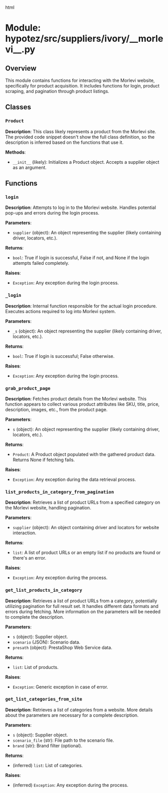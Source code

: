 html
<h1>Module: hypotez/src/suppliers/ivory/__morlevi__.py</h1>

<h2>Overview</h2>
<p>This module contains functions for interacting with the Morlevi website, specifically for product acquisition. It includes functions for login, product scraping, and pagination through product listings.</p>

<h2>Classes</h2>

<h3><code>Product</code></h3>

<p><strong>Description</strong>:  This class likely represents a product from the Morlevi site.  The provided code snippet doesn't show the full class definition, so the description is inferred based on the functions that use it.</p>

<p><strong>Methods</strong>:</p>
<ul>
<li><code>__init__</code> (likely): Initializes a Product object.  Accepts a supplier object as an argument.</li>
</ul>


<h2>Functions</h2>

<h3><code>login</code></h3>

<p><strong>Description</strong>: Attempts to log in to the Morlevi website.  Handles potential pop-ups and errors during the login process.</p>

<p><strong>Parameters</strong>:</p>
<ul>
  <li><code>supplier</code> (object): An object representing the supplier (likely containing driver, locators, etc.).</li>
</ul>

<p><strong>Returns</strong>:</p>
<ul>
  <li><code>bool</code>: True if login is successful, False if not, and None if the login attempts failed completely.</li>
</ul>

<p><strong>Raises</strong>:</p>
<ul>
  <li><code>Exception</code>: Any exception during the login process.</li>
</ul>


<h3><code>_login</code></h3>

<p><strong>Description</strong>: Internal function responsible for the actual login procedure. Executes actions required to log into Morlevi system.</p>

<p><strong>Parameters</strong>:</p>
<ul>
  <li><code>_s</code> (object): An object representing the supplier (likely containing driver, locators, etc.).</li>
</ul>

<p><strong>Returns</strong>:</p>
<ul>
  <li><code>bool</code>: True if login is successful; False otherwise.</li>
</ul>

<p><strong>Raises</strong>:</p>
<ul>
  <li><code>Exception</code>: Any exception during the login process.</li>
</ul>


<h3><code>grab_product_page</code></h3>

<p><strong>Description</strong>: Fetches product details from the Morlevi website.  This function appears to collect various product attributes like SKU, title, price, description, images, etc., from the product page.</p>

<p><strong>Parameters</strong>:</p>
<ul>
  <li><code>s</code> (object): An object representing the supplier (likely containing driver, locators, etc.).</li>
</ul>

<p><strong>Returns</strong>:</p>
<ul>
  <li><code>Product</code>: A Product object populated with the gathered product data.  Returns None if fetching fails.</li>
</ul>

<p><strong>Raises</strong>:</p>
<ul>
  <li><code>Exception</code>: Any exception during the data retrieval process.</li>
</ul>



<h3><code>list_products_in_category_from_pagination</code></h3>

<p><strong>Description</strong>: Retrieves a list of product URLs from a specified category on the Morlevi website, handling pagination.</p>

<p><strong>Parameters</strong>:</p>
<ul>
  <li><code>supplier</code> (object): An object containing driver and locators for website interaction.</li>
</ul>

<p><strong>Returns</strong>:</p>
<ul>
  <li><code>list</code>: A list of product URLs or an empty list if no products are found or there's an error.</li>
</ul>

<p><strong>Raises</strong>:</p>
<ul>
  <li><code>Exception</code>: Any exception during the process.</li>
</ul>

<h3><code>get_list_products_in_category</code></h3>

<p><strong>Description</strong>: Retrieves a list of product URLs from a category, potentially utilizing pagination for full result set. It handles different data formats and errors during fetching. More information on the parameters will be needed to complete the description.</p>


<p><strong>Parameters</strong>:</p>
<ul>
  <li><code>s</code> (object): Supplier object.</li>
  <li><code>scenario</code> (JSON): Scenario data.</li>
  <li><code>presath</code> (object): PrestaShop Web Service data.</li>
</ul>

<p><strong>Returns</strong>:</p>
<ul>
  <li><code>list</code>: List of products.</li>
</ul>

<p><strong>Raises</strong>:</p>
<ul>
<li><code>Exception</code>: Generic exception in case of error.</li>
</ul>

<h3><code>get_list_categories_from_site</code></h3>

<p><strong>Description</strong>: Retrieves a list of categories from a website.  More details about the parameters are necessary for a complete description.</p>

<p><strong>Parameters</strong>:</p>
<ul>
  <li><code>s</code> (object): Supplier object.</li>
  <li><code>scenario_file</code> (str): File path to the scenario file.</li>
  <li><code>brand</code> (str): Brand filter (optional).</li>
</ul>

<p><strong>Returns</strong>:</p>
<ul>
  <li>(inferred) <code>list</code>:  List of categories.</li>
</ul>

<p><strong>Raises</strong>:</p>
<ul>
<li>(inferred) <code>Exception</code>: Any exception during the process.</li>
</ul>